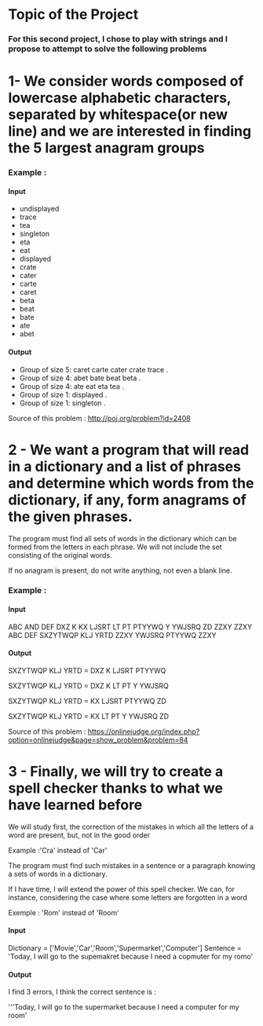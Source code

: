 
# Topic of the Project 

### For this second project, I chose to play with strings and I propose to attempt to solve the following problems

# 1- We consider words composed of lowercase alphabetic characters, separated by whitespace(or new line) and we are interested in finding the 5 largest anagram groups

### Example :

#### Input
- undisplayed
- trace
- tea
- singleton
- eta
- eat
- displayed
- crate
- cater
- carte
- caret
- beta
- beat
- bate
- ate
- abet

#### Output

- Group of size 5: caret carte cater crate trace .
- Group of size 4: abet bate beat beta .
- Group of size 4: ate eat eta tea .
- Group of size 1: displayed .
- Group of size 1: singleton .

Source of this problem : http://poj.org/problem?id=2408

# 2 - We want a program that will read in a dictionary and a list of phrases and determine which words from the dictionary, if any, form anagrams of the given phrases.

The program must find all sets of words in the dictionary which can be formed from the letters in each phrase. We will not include the set consisting of the original words. 

If no anagram is present, do not write anything, not even a blank line.

### Example :

#### Input 

ABC
AND
DEF
DXZ
K
KX
LJSRT
LT
PT
PTYYWQ
Y
YWJSRQ
ZD
ZZXY
ZZXY ABC DEF
SXZYTWQP KLJ YRTD
ZZXY YWJSRQ PTYYWQ ZZXY

#### Output

SXZYTWQP KLJ YRTD = DXZ K LJSRT PTYYWQ 

SXZYTWQP KLJ YRTD = DXZ K LT PT Y YWJSRQ

SXZYTWQP KLJ YRTD = KX LJSRT PTYYWQ ZD

SXZYTWQP KLJ YRTD = KX LT PT Y YWJSRQ ZD

Source of this problem : https://onlinejudge.org/index.php?option=onlinejudge&page=show_problem&problem=84

# 3 - Finally, we will try to create a spell checker thanks to what we have learned before

We will study first, the correction of the mistakes in which all the letters of a word are present, but, not in the good order

Example :'Cra' instead of 'Car'

The program must find such mistakes in a sentence or a paragraph knowing a sets of words in a dictionary.

If I have time, I will extend the power of this spell checker. We can, for instance, considering the case where some letters are forgotten in a word

Exemple : 'Rom' instead of 'Room'


#### Input 

Dictionary = ['Movie','Car','Room','Supermarket','Computer']
Sentence = 'Today, I will go to the supemakret because I need a copmuter for my romo'

#### Output

I find 3 errors, I think the correct sentence is :

'''Today, I will go to the supermarket because I need a computer for my room'
